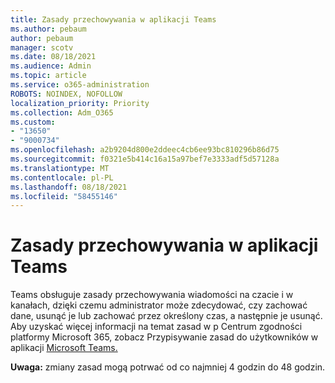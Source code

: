 ```yaml
---
title: Zasady przechowywania w aplikacji Teams
ms.author: pebaum
author: pebaum
manager: scotv
ms.date: 08/18/2021
ms.audience: Admin
ms.topic: article
ms.service: o365-administration
ROBOTS: NOINDEX, NOFOLLOW
localization_priority: Priority
ms.collection: Adm_O365
ms.custom:
- "13650"
- "9000734"
ms.openlocfilehash: a2b9204d800e2ddeec4cb6ee93bc810296b86d75
ms.sourcegitcommit: f0321e5b414c16a15a97bef7e3333adf5d57128a
ms.translationtype: MT
ms.contentlocale: pl-PL
ms.lasthandoff: 08/18/2021
ms.locfileid: "58455146"
---
```

# <a name="retention-policies-in-teams"></a>Zasady przechowywania w aplikacji Teams

Teams obsługuje zasady [](https://docs.microsoft.com/microsoftteams/retention-policies) przechowywania wiadomości na czacie i w kanałach, dzięki czemu administrator może zdecydować, czy zachować dane, usunąć je lub zachować przez określony czas, a następnie je usunąć. Aby uzyskać więcej informacji na temat zasad w p Centrum zgodności platformy Microsoft 365, zobacz Przypisywanie zasad do użytkowników w aplikacji [Microsoft Teams.](https://docs.microsoft.com/microsoftteams/assign-policies)

**Uwaga:** zmiany zasad mogą potrwać od co najmniej 4 godzin do 48 godzin.